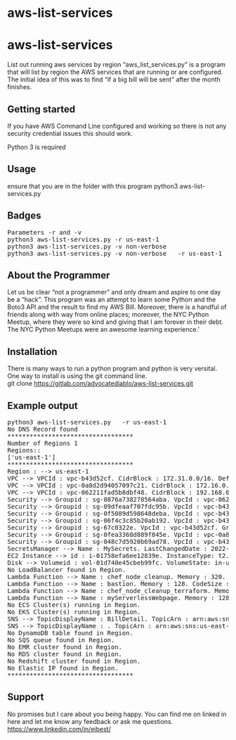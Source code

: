 # aws-list-services

# aws-list-services

List out running aws services by region
“aws_list_services.py” is a program that will list by region the AWS services that are running or are configured.  The initial idea of this was to find “if a big bill will be sent” after the month finishes.

## Getting started
If you have AWS Command Line configured and working so there is not any security credential issues this should work.

Python 3 is required

## Usage
ensure that you are in the folder with this program
python3 aws-list-services.py

## Badges
<pre>
Parameters -r and -v                                                                  #
python3 aws-list-services.py -r us-east-1                                             #
python3 aws-list-services.py -v non-verbose                                           #
python3 aws-list-services.py -v non-verbose   -r us-east-1  
</pre>
## About the Programmer 
Let us be clear “not a programmer” and only dream and aspire to one day be a “hack”.  This program was an attempt to learn some Python and the Boto3 API and the result to find my AWS Bill.  Moreover, there is a handful of friends along with way from online places; moreover, the NYC Python Meetup, where they were so kind and giving that I am forever in their debt.  The NYC Python Meetups were an awesome learning experience.’
<br>

## Installation
There is many ways to run a python program and python is very versital.  One way to install is using the git command line. 
<br>
git clone https://gitlab.com/advocatediablo/aws-list-services.git
<br>

## Example output 
<pre>
python3 aws-list-services.py   -r us-east-1
No DNS Record found
**********************************
Number of Regions 1
Regions::
['us-east-1']
**********************************
Region : --> us-east-1
VPC --> VPCId : vpc-b43d52cf. CidrBlock : 172.31.0.0/16. DefaultVPC? : True. 
VPC --> VPCId : vpc-0a8d2d94057097c21. CidrBlock : 172.16.0.0/16. DefaultVPC? : False. 
VPC --> VPCId : vpc-062211fad5b8dbf48. CidrBlock : 192.168.0.0/16. DefaultVPC? : False. 
Security --> Groupid : sg-0876a738278564aba. VpcId : vpc-062211fad5b8dbf48. GroupName : default.
Security --> Groupid : sg-09dfeaaf707fdc95b. VpcId : vpc-b43d52cf. GroupName : launch-wizard-4.
Security --> Groupid : sg-0f5089d598648deba. VpcId : vpc-b43d52cf. GroupName : launch-wizard-2.
Security --> Groupid : sg-06f4c3c85b20ab192. VpcId : vpc-b43d52cf. GroupName : launch-wizard-3.
Security --> Groupid : sg-67c0322e. VpcId : vpc-b43d52cf. GroupName : default.
Security --> Groupid : sg-0fea3368d889f845e. VpcId : vpc-0a8d2d94057097c21. GroupName : default.
Security --> Groupid : sg-048c7d5920b69ad78. VpcId : vpc-b43d52cf. GroupName : launch-wizard-1.
SecretsManager --> Name : MySecrets. LastChangedDate : 2022-05-11 10:32:56.203000-04:00. LastAccessedDate : 2022-05-14 20:00:00-04:00.
EC2 Instance --> id : i-01758efa6ee12839e. InstanceType: t2.micro. Status : running.
Disk --> Volumeid : vol-01d740e45cbeb99fc. VolumeState: in-use. VolumeType: gp2. VolumeSize 8
No LoadBalancer found in Region.
Lambda Function --> Name : chef_node_cleanup. Memory : 320. CodeSize : 1042409. Runtime : python2.7.
Lambda Function --> Name : bastion. Memory : 128. CodeSize : 1889475. Runtime : nodejs8.10.
Lambda Function --> Name : chef_node_cleanup_terraform. Memory : 128. CodeSize : 1042393. Runtime : python2.7.
Lambda Function --> Name : myServerlessWebpage. Memory : 128. CodeSize : 297. Runtime : python3.6.
No ECS Cluster(s) running in Region.
No EKS Cluster(s) running in Region.
SNS --> TopicDisplayName : BillDetail. TopicArn : arn:aws:sns:us-east-1:346310308399:BillingAlert. SubscriptionsConfirmed : 0.
SNS --> TopicDisplayName : . TopicArn : arn:aws:sns:us-east-1:346310308399:emails. SubscriptionsConfirmed : 2.
No DynamoDB table found in Region.
No SQS queue found in Region.
No EMR cluster found in Region.
No RDS cluster found in Region.
No Redshift cluster found in Region.
No Elastic IP found in Region.
**********************************
</pre> 


## Support
No promises but I care about you being happy.  You can find me on linked in here and let me know any feedback or ask me questions.
<br>
https://www.linkedin.com/in/ejbest/
